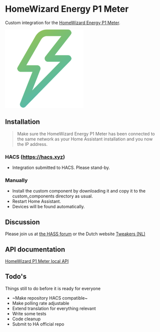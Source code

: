 # HomeWizard Energy P1 Meter
Custom integration for the [HomeWizard Energy P1 Meter](https://www.homewizard.nl/energie).

![HomeWizard Energy Logo](https://raw.githubusercontent.com/home-assistant/brands/master/custom_integrations/homewizard_energy/logo.png "HomeWizard Energy")

## Installation

> Make sure the HomeWizard Energy P1 Meter has been connected to the same network as your Home Assistant installation and you now the IP address.

### HACS (https://hacs.xyz)
* Integration submitted to HACS. Please stand-by.

### Manually
* Install the custom component by downloading it and copy it to the custom_components directory as usual.
* Restart Home Assistant.
* Devices will be found automatically.

## Discussion
Please join us at [the HASS forum](https://community.home-assistant.io/t/wi-fi-p1-dsmr-dongle-homewizard-energy) or the Dutch website [Tweakers (NL)](https://gathering.tweakers.net/forum/list_messages/2002754/last)

## API documentation
[HomeWizard P1 Meter local API](https://energy.homewizard.net/en/support/solutions/articles/19000117051-homewizard-p1-meter-local-api-beta-)

## Todo's
Things still to do before it is ready for everyone

* ~Make repository HACS compatible~
* Make polling rate adjustable
* Extend translation for everything relevant
* Write some tests
* Code cleanup
* Submit to HA official repo
